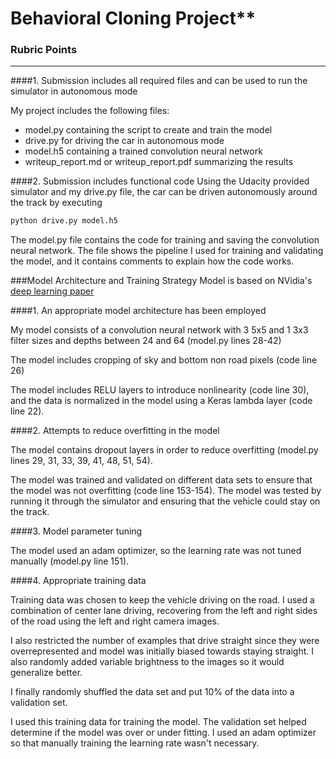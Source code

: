 # Behavioral Cloning Project**


[//]: # (Image References)

[image1]: ./examples/Nvidia_neural_net.png "Model Visualization"
[image2]: ./examples/original_image.jpg "Original Image"
[image2]: ./examples/cropped_img.jpg "Cropped Image"
[image4]: ./examples/flipped_img.png "Flipped Image"
[image5]: ./examples/left_image.png "Left Recovery Image"
[image5]: ./examples/right_image.png "Right Recovery Image"

### Rubric Points
---

####1. Submission includes all required files and can be used to run the simulator in autonomous mode

My project includes the following files:
* model.py containing the script to create and train the model
* drive.py for driving the car in autonomous mode
* model.h5 containing a trained convolution neural network 
* writeup_report.md or writeup_report.pdf summarizing the results

####2. Submission includes functional code
Using the Udacity provided simulator and my drive.py file, the car can be driven autonomously around the track by executing 
```sh
python drive.py model.h5
```


The model.py file contains the code for training and saving the convolution neural network. The file shows the pipeline I used for training and validating the model, and it contains comments to explain how the code works.

###Model Architecture and Training Strategy
Model is based on NVidia's [deep learning paper](http://images.nvidia.com/content/tegra/automotive/images/2016/solutions/pdf/end-to-end-dl-using-px.pdf)

####1. An appropriate model architecture has been employed

My model consists of a convolution neural network with 3 5x5 and 1 3x3 filter sizes and depths between 24 and 64 (model.py lines 28-42)

The model includes cropping of sky and bottom non road pixels (code line 26)

The model includes RELU layers to introduce nonlinearity (code line 30), and the data is normalized in the model using a Keras lambda layer (code line 22). 

####2. Attempts to reduce overfitting in the model

The model contains dropout layers in order to reduce overfitting (model.py lines 29, 31, 33, 39, 41, 48, 51, 54). 

The model was trained and validated on different data sets to ensure that the model was not overfitting (code line 153-154). The model was tested by running it through the simulator and ensuring that the vehicle could stay on the track.

####3. Model parameter tuning

The model used an adam optimizer, so the learning rate was not tuned manually (model.py line 151).

####4. Appropriate training data

Training data was chosen to keep the vehicle driving on the road. I used a combination of center lane driving, recovering from the left and right sides of the road using the left and right camera images.

I also restricted the number of examples that drive straight since they were overrepresented and model was initially biased towards staying straight. I also randomly added variable brightness to the images so it would generalize better.

I finally randomly shuffled the data set and put 10% of the data into a validation set. 

I used this training data for training the model. The validation set helped determine if the model was over or under fitting. I used an adam optimizer so that manually training the learning rate wasn't necessary.
